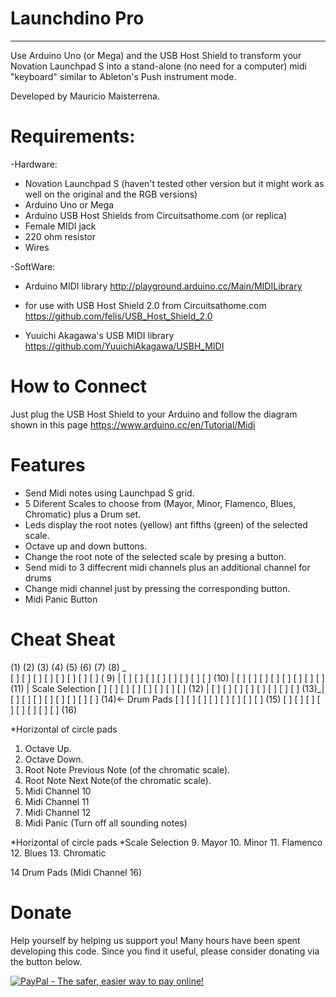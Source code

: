# Launchdino Pro
__________
Use Arduino Uno (or Mega) and the USB Host Shield to transform your Novation Launchpad S into a stand-alone (no need for a computer) midi "keyboard" similar to Ableton's Push instrument mode. 

Developed by Mauricio Maisterrena.
  
# Requirements:
 
-Hardware:
 * Novation Launchpad S (haven't tested other version but it might work as well on the original and the RGB versions)
 * Arduino Uno or Mega
 * Arduino USB Host Shields from Circuitsathome.com (or replica)
 * Female MIDI jack
 * 220 ohm resistor
 * Wires 
  
 
-SoftWare:
 * Arduino MIDI library
   http://playground.arduino.cc/Main/MIDILibrary
  
 * for use with USB Host Shield 2.0 from Circuitsathome.com
   https://github.com/felis/USB_Host_Shield_2.0
 
 * Yuuichi Akagawa's USB MIDI library
   https://github.com/YuuichiAkagawa/USBH_MIDI

# How to Connect
Just plug the USB Host Shield to your Arduino and follow the diagram shown in this page https://www.arduino.cc/en/Tutorial/Midi

# Features
 * Send Midi notes using Launchpad S grid.
 * 5 Diferent Scales to choose from (Mayor, Minor, Flamenco, Blues, Chromatic) plus a Drum set.
 * Leds display the root notes (yellow) ant fifths (green) of the selected scale.
 * Octave up and down buttons.
 * Change the root note of the selected scale by presing a button.
 * Send midi to 3 diffecrent midi channels plus an additional channel for drums
 * Change midi channel just by pressing the corresponding button.
 * Midi Panic Button
 
# Cheat Sheat

(1) (2) (3) (4) (5) (6) (7) (8)     _       
[ ] [ ] [ ] [ ] [ ] [ ] [ ] [ ] ( 9) |
[ ] [ ] [ ] [ ] [ ] [ ] [ ] [ ] (10) |
[ ] [ ] [ ] [ ] [ ] [ ] [ ] [ ] (11) |  Scale Selection
[ ] [ ] [ ] [ ] [ ] [ ] [ ] [ ] (12) |
[ ] [ ] [ ] [ ] [ ] [ ] [ ] [ ] (13)_|
[ ] [ ] [ ] [ ] [ ] [ ] [ ] [ ] (14)<-  Drum Pads
[ ] [ ] [ ] [ ] [ ] [ ] [ ] [ ] (15)
[ ] [ ] [ ] [ ] [ ] [ ] [ ] [ ] (16)

*Horizontal of circle pads
1. Octave Up.
2. Octave Down.
3. Root Note Previous Note (of the chromatic scale).
4. Root Note Next Note(of the chromatic scale).
5. Midi Channel 10
6. Midi Channel 11
7. Midi Channel 12
8. Midi Panic (Turn off all sounding notes)

*Horizontal of circle pads
*Scale Selection
9.  Mayor
10. Minor
11. Flamenco
12. Blues
13. Chromatic

14 Drum Pads (Midi Channel 16)

# Donate

Help yourself by helping us support you! Many hours have been spent developing this code. Since you find it useful, please consider donating via the button below.

<a href="https://www.paypal.com/cgi-bin/webscr?cmd=_s-xclick&hosted_button_id=NRH7682YRXFP2"><img src="https://www.paypalobjects.com/en_US/i/btn/btn_donate_LG.gif" alt="PayPal - The safer, easier way to pay online!" /></a>

